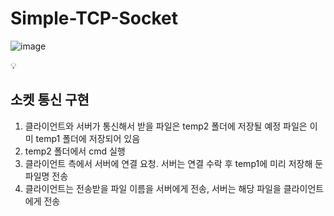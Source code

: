 # Simple-TCP-Socket

![image](https://github.com/user-attachments/assets/67ce0347-1a9e-4cb6-9d6a-44788d2ca1d1)

<aside>
💡 <h2>소켓 통신 구현</h2>

1. 클라이언트와 서버가 통신해서 받을 파일은 temp2 폴더에 저장될 예정 파일은 이미 temp1 폴더에 저장되어 있음
2. temp2 폴더에서 cmd 실행
3. 클라이언트 측에서 서버에 연결 요청. 서버는 연결 수락 후 temp1에 미리 저장해 둔 파일명 전송
4. 클라이언트는 전송받을 파일 이름을 서버에게 전송, 서버는 해당 파일을 클라이언트에게 전송
</aside>
